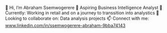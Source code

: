 👋 Hi, I’m Abraham Ssemwogerere
👀 Aspiring Business Intelligence Analyst
🌱 Currently: Working in retail and on a journey to transsition into analystics
💞️ Looking to collaborate on: Data analysis projects
📫 Connect with me: www.linkedin.com/in/ssemwogerere-abraham-9bba74143

<!---
AbrahamSSem/AbrahamSSem is a ✨ special ✨ repository because its `README.md` (this file) appears on your GitHub profile.
You can click the Preview link to take a look at your changes.
--->
